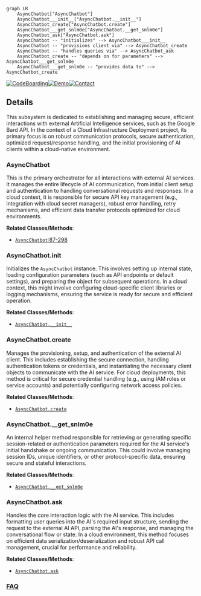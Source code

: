 ```mermaid
graph LR
    AsyncChatbot["AsyncChatbot"]
    AsyncChatbot___init__["AsyncChatbot.__init__"]
    AsyncChatbot_create["AsyncChatbot.create"]
    AsyncChatbot___get_snlm0e["AsyncChatbot.__get_snlm0e"]
    AsyncChatbot_ask["AsyncChatbot.ask"]
    AsyncChatbot -- "initializes" --> AsyncChatbot___init__
    AsyncChatbot -- "provisions client via" --> AsyncChatbot_create
    AsyncChatbot -- "handles queries via" --> AsyncChatbot_ask
    AsyncChatbot_create -- "depends on for parameters" --> AsyncChatbot___get_snlm0e
    AsyncChatbot___get_snlm0e -- "provides data to" --> AsyncChatbot_create
```

[![CodeBoarding](https://img.shields.io/badge/Generated%20by-CodeBoarding-9cf?style=flat-square)](https://github.com/CodeBoarding/GeneratedOnBoardings)[![Demo](https://img.shields.io/badge/Try%20our-Demo-blue?style=flat-square)](https://www.codeboarding.org/demo)[![Contact](https://img.shields.io/badge/Contact%20us%20-%20contact@codeboarding.org-lightgrey?style=flat-square)](mailto:contact@codeboarding.org)

## Details

This subsystem is dedicated to establishing and managing secure, efficient interactions with external Artificial Intelligence services, such as the Google Bard API. In the context of a Cloud Infrastructure Deployment project, its primary focus is on robust communication protocols, secure authentication, optimized request/response handling, and the initial provisioning of AI clients within a cloud-native environment.

### AsyncChatbot
This is the primary orchestrator for all interactions with external AI services. It manages the entire lifecycle of AI communication, from initial client setup and authentication to handling conversational requests and responses. In a cloud context, it is responsible for secure API key management (e.g., integration with cloud secret managers), robust error handling, retry mechanisms, and efficient data transfer protocols optimized for cloud environments.


**Related Classes/Methods**:

- <a href="https://github.com/acheong08/Bard/blob/main/src/Bard.py#L87-L298" target="_blank" rel="noopener noreferrer">`AsyncChatbot`:87-298</a>


### AsyncChatbot.__init__
Initializes the `AsyncChatbot` instance. This involves setting up internal state, loading configuration parameters (such as API endpoints or default settings), and preparing the object for subsequent operations. In a cloud context, this might involve configuring cloud-specific client libraries or logging mechanisms, ensuring the service is ready for secure and efficient operation.


**Related Classes/Methods**:

- <a href="https://github.com/acheong08/Bard/blob/main/src/Bard.py" target="_blank" rel="noopener noreferrer">`AsyncChatbot.__init__`</a>


### AsyncChatbot.create
Manages the provisioning, setup, and authentication of the external AI client. This includes establishing the secure connection, handling authentication tokens or credentials, and instantiating the necessary client objects to communicate with the AI service. For cloud deployments, this method is critical for secure credential handling (e.g., using IAM roles or service accounts) and potentially configuring network access policies.


**Related Classes/Methods**:

- <a href="https://github.com/acheong08/Bard/blob/main/src/Bard.py" target="_blank" rel="noopener noreferrer">`AsyncChatbot.create`</a>


### AsyncChatbot.__get_snlm0e
An internal helper method responsible for retrieving or generating specific session-related or authentication parameters required for the AI service's initial handshake or ongoing communication. This could involve managing session IDs, unique identifiers, or other protocol-specific data, ensuring secure and stateful interactions.


**Related Classes/Methods**:

- <a href="https://github.com/acheong08/Bard/blob/main/src/Bard.py" target="_blank" rel="noopener noreferrer">`AsyncChatbot.__get_snlm0e`</a>


### AsyncChatbot.ask
Handles the core interaction logic with the AI service. This includes formatting user queries into the AI's required input structure, sending the request to the external AI API, parsing the AI's response, and managing the conversational flow or state. In a cloud environment, this method focuses on efficient data serialization/deserialization and robust API call management, crucial for performance and reliability.


**Related Classes/Methods**:

- <a href="https://github.com/acheong08/Bard/blob/main/src/Bard.py" target="_blank" rel="noopener noreferrer">`AsyncChatbot.ask`</a>




### [FAQ](https://github.com/CodeBoarding/GeneratedOnBoardings/tree/main?tab=readme-ov-file#faq)